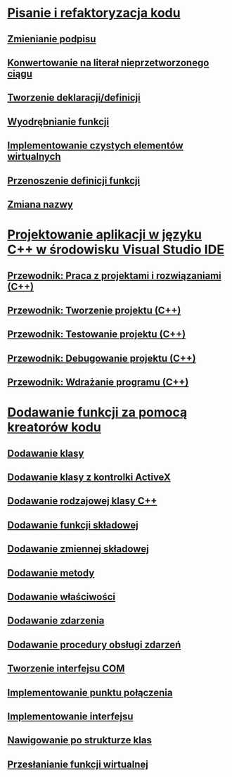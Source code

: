 # [Pisanie i refaktoryzacja kodu](writing-and-refactoring-code-cpp.md)
## [Zmienianie podpisu](refactoring/change-signature.md)
## [Konwertowanie na literał nieprzetworzonego ciągu](refactoring/convert-to-raw-string-literal.md)
## [Tworzenie deklaracji/definicji](refactoring/create-declaration-definition.md)
## [Wyodrębnianie funkcji](refactoring/extract-function.md)
## [Implementowanie czystych elementów wirtualnych](refactoring/implement-pure-virtuals.md)
## [Przenoszenie definicji funkcji](refactoring/move-definition-location.md)
## [Zmiana nazwy](refactoring/rename.md)
# [Projektowanie aplikacji w języku C++ w środowisku Visual Studio IDE](using-the-visual-studio-ide-for-cpp-desktop-development.md)
## [Przewodnik: Praca z projektami i rozwiązaniami (C++)](walkthrough-working-with-projects-and-solutions-cpp.md)
## [Przewodnik: Tworzenie projektu (C++)](walkthrough-building-a-project-cpp.md)
## [Przewodnik: Testowanie projektu (C++)](walkthrough-testing-a-project-cpp.md)
## [Przewodnik: Debugowanie projektu (C++)](walkthrough-debugging-a-project-cpp.md)
## [Przewodnik: Wdrażanie programu (C++)](walkthrough-deploying-your-program-cpp.md)
# [Dodawanie funkcji za pomocą kreatorów kodu](adding-functionality-with-code-wizards-cpp.md)
## [Dodawanie klasy](adding-a-class-visual-cpp.md)
## [Dodawanie klasy z kontrolki ActiveX](adding-a-class-from-an-activex-control-visual-cpp.md)
## [Dodawanie rodzajowej klasy C++](adding-a-generic-cpp-class.md)
## [Dodawanie funkcji składowej](adding-a-member-function-visual-cpp.md)
## [Dodawanie zmiennej składowej](adding-a-member-variable-visual-cpp.md)
## [Dodawanie metody](adding-a-method-visual-cpp.md)
## [Dodawanie właściwości](adding-a-property-visual-cpp.md)
## [Dodawanie zdarzenia](adding-an-event-visual-cpp.md)
## [Dodawanie procedury obsługi zdarzeń](adding-an-event-handler-visual-cpp.md)
## [Tworzenie interfejsu COM](creating-a-com-interface-visual-cpp.md)
## [Implementowanie punktu połączenia](implementing-a-connection-point-visual-cpp.md)
## [Implementowanie interfejsu](implementing-an-interface-visual-cpp.md)
## [Nawigowanie po strukturze klas](navigating-the-class-structure-visual-cpp.md)
## [Przesłanianie funkcji wirtualnej](overriding-a-virtual-function-visual-cpp.md)
